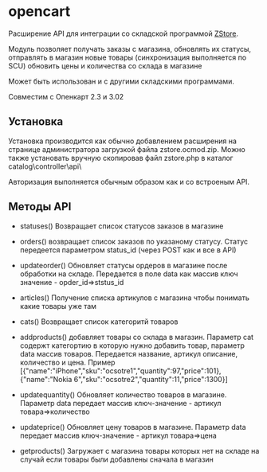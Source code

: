 # opencart
Расширение API для  интеграции со складской программой  [ZStore](http://zippy.com.ua/zstore).   

Модуль позволяет  получать заказы  с магазина, обновлять их статусы, отправлять в магазин новые  товары (синхронизация выполняется  по SCU) обновить цены и количества  со  склада  в  магазине

Может быть использован  и с  другими складскими  программами. 

Совместим  с  Опенкарт 2.3 и 3.02


## Установка
 Установка  производится  как  обычно добавлением расширения на странице  администратора загрузкой файла zstore.ocmod.zip.
 Можно также установать вручную скопировав  файл zstore.php в каталог  catalog\controller\api\


 Авторизация выполняется  обычным образом как  и со встроеным  API.

## Методы API
* statuses()
Возвращает список  статусов заказов  в  магазине
* orders() 
возвращает список  заказов  по  указаному статусу. Статус передеется  параметром status_id  (через POST как  и все в  API)
* updateorder()   Обновляет статусы ордеров  в магазине после  обработки на  складе. Передается в поле data как  массив  ключ значение - opder_id=>ststus_id
* articles()  Получение списка  артикулов  с магазина  чтобы  понимать  какие  товары  уже  там
* cats()  Возвращает список  категоритй товаров
* addproducts()  добавляет  товары  со склада  в магазин. Параметр cat  содержт категортию в  которую нужно добавить товар,
параметр  data массив товаров.  Передается  название, артикул описание, количество и цена.  Пример  
[{"name":"iPhone","sku":"ocsotre1","quantity":97,"price":101},{"name":"Nokia 6","sku":"ocsotre2","quantity":11,"price":1300}]


* updatequantity()  Обновляет количество  товаров в магазине. Параметр data передает  массив ключ-значение - артикул товара=>количество
* updateprice() Обновляет цену товаров в магазине. Параметр data передает  массив ключ-значение - артикул товара=>цена

* getproducts() Загружает с  магазина товары которых нет на  складе на случай если товары были  добавлены  сначала  в  магазин



